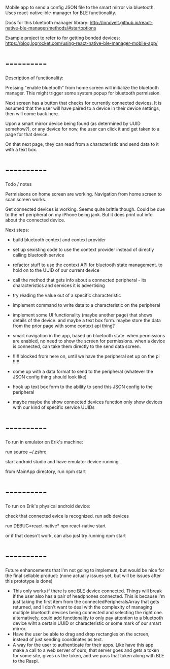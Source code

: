 Mobile app to send a config JSON file to the smart mirror via bluetooth.
Uses react-native-ble-manager for BLE functionality.

Docs for this bluetooth manager library:
http://innoveit.github.io/react-native-ble-manager/methods/#startoptions

Example project to refer to for getting bonded devices:
https://blog.logrocket.com/using-react-native-ble-manager-mobile-app/

# ----------

Description of functionality:

Pressing "enable bluetooth" from home screen will initialize the bluetooth manager. This might trigger some system popup for bluetooth permission.

Next screen has a button that checks for currently connected devices. It is assumed that the user will have paired to a device in their device settings, then will come back here.

Upon a smart mirror device being found (as determined by UUID somehow?), or any device for now, the user can click it and get taken to a page for that device.

On that next page, they can read from a characteristic and send data to it with a text box.

# ----------

Todo / notes

Permisisons on home screen are working. Navigation from home screen to scan screen works.

Get connected devices is working. Seems quite brittle though. Could be due to the nrf peripheral on my iPhone being jank. But it does print out info about the connected device.

Next steps:
- build bluetooth context and context provider
- set up sexisting code to use the context provider instead of directly calling bluetooth service


- refactor stuff to use the context API for bluetooth state management. to hold on to the UUID of our current device
- call the method that gets info about a connected peripheral - its characteristics and services it is advertising
- try reading the value out of a specific characteristic
- implement command to write data to a characteristic on the peripheral
- implement some UI functionality (maybe another page) that shows details of the device. and maybe a text box form. maybe store the data from the prior page with some context api thing?
- smart navigation in the app, based on bluetooth state. when permissions are enabled, no need to show the screen for permissions. when a device is connected, can take them directly to the send data screen.

- !!!!! blocked from here on, until we have the peripheral set up on the pi !!!!!

- come up with a data format to send to the peripheral (whatever the JSON config thing should look like)
- hook up text box form to the ability to send this JSON config to the peripheral
- maybe maybe the show connected devices function only show devices with our kind of specific service UUIDs

# ----------

To run in emulator on Erik's machine:

run
   source ~/.zshrc

start android studio and have emulator device running

from MainApp directory, run
   npm start

# ----------

To run on Erik's physical android device:

check that connected evice is recognized. run
   adb devices

run
   DEBUG=react-native* npx react-native start

or if that doesn't work, can also just try running
   npm start

# ----------

Future enhancements that I'm not going to implement, but would be nice for the final sellable product: (none actually issues yet, but will be issues after this prototype is done)
- This only works if there is one BLE device connected. Things will break if the user also has a pair of headphones connected. This is because I'm just taking the first item from the connectedPeripheralsArray that gets returned, and I don't want to deal with the complexity of managing multiple bluetooth devices being connected and selecting the right one. alternatively, could add functionality to only pay attention to a bluetooth device wiht a certain UUID or characteristic or some mark of our smart mirror.
- Have the user be able to drag and drop rectangles on the screen, instead of just sending coordinates as text.
- A way for the user to authenticate for their apps. Like have this app make a call to a web server of ours, that server goes and gets a token for some site, gives us the token, and we pass that token along with BLE to the Raspi.